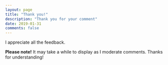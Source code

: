 ```yaml
---
layout: page
title: "Thank you!"
description: "Thank you for your comment"
date: 2019-01-31
comments: false
---
```


I appreciate all the feedback.

__Please note!__ It may take a while to display as I moderate comments. Thanks for understanding!